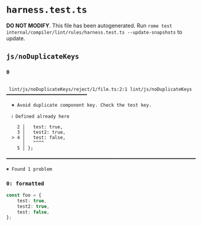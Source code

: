 # `harness.test.ts`

**DO NOT MODIFY**. This file has been autogenerated. Run `rome test internal/compiler/lint/rules/harness.test.ts --update-snapshots` to update.

## `js/noDuplicateKeys`

### `0`

```

 lint/js/noDuplicateKeys/reject/1/file.ts:2:1 lint/js/noDuplicateKeys ━━━━━━━━━━━━━━━━━━━━━━━━━━━━━━

  ✖ Avoid duplicate component key. Check the test key.

  ℹ Defined already here

    2 │   test: true,
    3 │   test2: true,
  > 4 │   test: false,
      │   ^^^^
    5 │ };

━━━━━━━━━━━━━━━━━━━━━━━━━━━━━━━━━━━━━━━━━━━━━━━━━━━━━━━━━━━━━━━━━━━━━━━━━━━━━━━━━━━━━━━━━━━━━━━━━━━━

✖ Found 1 problem

```

### `0: formatted`

```ts
const foo = {
	test: true,
	test2: true,
	test: false,
};

```
